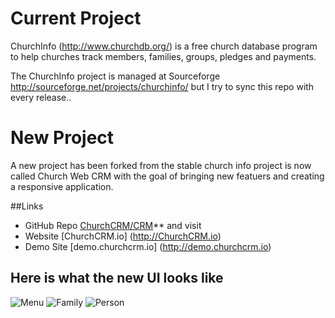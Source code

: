 # Current Project

ChurchInfo (http://www.churchdb.org/) is a free church database program to help churches track members, families, groups, pledges and payments. 

The ChurchInfo project is managed at Sourceforge http://sourceforge.net/projects/churchinfo/ but I try to sync this repo with every release.. 

# New Project

A new project has been forked from the stable church info project is now called Church Web CRM with the goal of bringing new featuers and creating a responsive application.

##Links 

- GitHub Repo [ChurchCRM/CRM](https://github.com/ChurchCRM/CRM)** and visit 
- Website [ChurchCRM.io] (http://ChurchCRM.io)
- Demo Site [demo.churchcrm.io] (http://demo.churchcrm.io) 

## Here is what the new UI looks like

![Menu](http://www.churchcrm.io/screenshots/menu.PNG)
![Family](http://www.churchcrm.io/screenshots/family.PNG)
![Person](http://www.churchcrm.io/screenshots/person.PNG)




